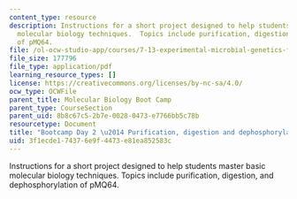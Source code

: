 ```yaml
---
content_type: resource
description: Instructions for a short project designed to help students master basic
  molecular biology techniques.  Topics include purification, digestion, and dephosphorylation
  of pMQ64.
file: /ol-ocw-studio-app/courses/7-13-experimental-microbial-genetics-fall-2008/3f1ecde174376e9f4473e81ea852583c_MIT7_13f08_lab30.pdf
file_size: 177796
file_type: application/pdf
learning_resource_types: []
license: https://creativecommons.org/licenses/by-nc-sa/4.0/
ocw_type: OCWFile
parent_title: Molecular Biology Boot Camp
parent_type: CourseSection
parent_uid: 8b8c67c5-2b7e-0028-0473-e7766bb5c78b
resourcetype: Document
title: "Bootcamp Day 2 \u2014 Purification, digestion and dephosphorylation of pMQ64"
uid: 3f1ecde1-7437-6e9f-4473-e81ea852583c
---
```

Instructions for a short project designed to help students master basic molecular biology techniques.  Topics include purification, digestion, and dephosphorylation of pMQ64.